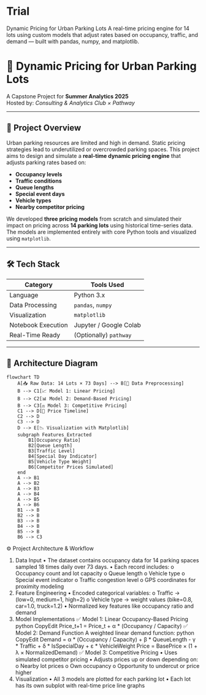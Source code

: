 # Trial
Dynamic Pricing for Urban Parking Lots A real-time pricing engine for 14 lots using custom models that adjust rates based on occupancy, traffic, and demand — built with pandas, numpy, and matplotlib.
# 🚗 Dynamic Pricing for Urban Parking Lots

A Capstone Project for **Summer Analytics 2025**  
Hosted by: *Consulting & Analytics Club × Pathway*

---

## 📌 Project Overview

Urban parking resources are limited and high in demand. Static pricing strategies lead to underutilized or overcrowded parking spaces. This project aims to design and simulate a **real-time dynamic pricing engine** that adjusts parking rates based on:

- **Occupancy levels**
- **Traffic conditions**
- **Queue lengths**
- **Special event days**
- **Vehicle types**
- **Nearby competitor pricing**

We developed **three pricing models** from scratch and simulated their impact on pricing across **14 parking lots** using historical time-series data.  
The models are implemented entirely with core Python tools and visualized using `matplotlib`.

---

## 🛠 Tech Stack

| Category            | Tools Used             |
|---------------------|------------------------|
| Language            | Python 3.x             |
| Data Processing     | `pandas`, `numpy`      |
| Visualization       | `matplotlib`           |
| Notebook Execution  | Jupyter / Google Colab |
| Real-Time Ready     | (Optionally) `pathway` |

---

## 🧠 Architecture Diagram

```mermaid
flowchart TD
    A[📥 Raw Data: 14 Lots × 73 Days] --> B[🧹 Data Preprocessing]
    B --> C1[📈 Model 1: Linear Pricing]
    B --> C2[📊 Model 2: Demand-Based Pricing]
    B --> C3[⚖️ Model 3: Competitive Pricing]
    C1 --> D[🧾 Price Timeline]
    C2 --> D
    C3 --> D
    D --> E[📉 Visualization with Matplotlib]
    subgraph Features_Extracted
        B1[Occupancy Ratio]
        B2[Queue Length]
        B3[Traffic Level]
        B4[Special Day Indicator]
        B5[Vehicle Type Weight]
        B6[Competitor Prices Simulated]
    end
    A --> B1
    A --> B2
    A --> B3
    A --> B4
    A --> B5
    A --> B6
    B1 --> B
    B2 --> B
    B3 --> B
    B4 --> B
    B5 --> B
    B6 --> C3
```


⚙️ Project Architecture & Workflow
1. Data Input
•	The dataset contains occupancy data for 14 parking spaces sampled 18 times daily over 73 days.
•	Each record includes:
o	Occupancy count and lot capacity
o	Queue length
o	Vehicle type
o	Special event indicator
o	Traffic congestion level
o	GPS coordinates for proximity modeling
2. Feature Engineering
•	Encoded categorical variables:
o	Traffic → (low=0, medium=1, high=2)
o	Vehicle type → weight values (bike=0.8, car=1.0, truck=1.2)
•	Normalized key features like occupancy ratio and demand
3. Model Implementations
✅ Model 1: Linear Occupancy-Based Pricing
python
CopyEdit
Price_t+1 = Price_t + α * (Occupancy / Capacity)
✅ Model 2: Demand Function
A weighted linear demand function:
python
CopyEdit
Demand = α * (Occupancy / Capacity) + β * QueueLength - γ * Traffic + δ * IsSpecialDay + ε * VehicleWeight
Price = BasePrice × (1 + λ × NormalizedDemand)
✅ Model 3: Competitive Pricing
•	Uses simulated competitor pricing
•	Adjusts prices up or down depending on:
o	Nearby lot prices
o	Own occupancy
o	Opportunity to undercut or price higher
4. Visualization
•	All 3 models are plotted for each parking lot
•	Each lot has its own subplot with real-time price line graphs


